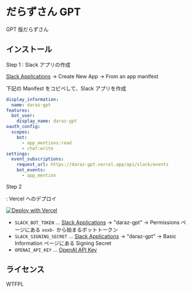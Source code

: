 # だらずさん GPT

GPT 版だらずさん

## インストール

Step 1
: Slack アプリの作成

[Slack Applications](https://api.slack.com/apps) → Create New App → From an app manifest

下記の Manifest をコピペして、Slack アプリを作成

```yaml
display_information:
  name: daraz-gpt
features:
  bot_user:
    display_name: daraz-gpt
oauth_config:
  scopes:
    bot:
      - app_mentions:read
      - chat:write
settings:
  event_subscriptions:
    request_url: https://daraz-gpt.vercel.app/api/slack/events
    bot_events:
      - app_mention
```

Step 2

: Vercel へのデプロイ

[![Deploy with Vercel](https://vercel.com/button)](https://vercel.com/new/clone?repository-url=https%3A%2F%2Fgithub.com%2Fkou029w%2Fdaraz-gpt&env=SLACK_BOT_TOKEN,SLACK_SIGNING_SECRET,OPENAI_API_KEY)

- `SLACK_BOT_TOKEN` ... [Slack Applications](https://api.slack.com/apps) → "daraz-gpt" → Permissions ページにある `xoxb-` から始まるボットトークン
- `SLACK_SIGNING_SECRET` ... [Slack Applications](https://api.slack.com/apps) → "daraz-gpt" → Basic Information ページにある Signing Secret
- `OPENAI_API_KEY` … [OpenAI API Key](https://beta.openai.com/account/api-keys)

## ライセンス

WTFPL
